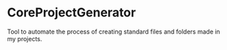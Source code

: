 # CoreProjectGenerator

Tool to automate the process of creating standard files and folders made in my projects.
